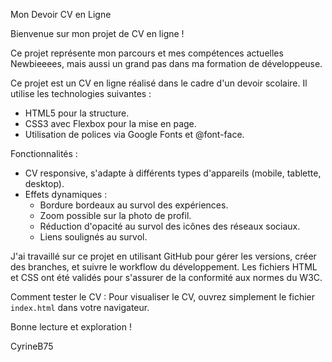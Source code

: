Mon Devoir CV en Ligne

Bienvenue sur mon projet de CV en ligne ! 

Ce projet représente mon parcours et mes compétences actuelles Newbieeees, 
mais aussi un grand pas dans ma formation de développeuse. 

Ce projet est un CV en ligne réalisé dans le cadre d'un devoir scolaire. 
Il utilise les technologies suivantes :
- HTML5 pour la structure.
- CSS3 avec Flexbox pour la mise en page.
- Utilisation de polices via Google Fonts et @font-face.

Fonctionnalités :
- CV responsive, s'adapte à différents types d'appareils (mobile, tablette, desktop).
- Effets dynamiques :
  - Bordure bordeaux au survol des expériences.
  - Zoom possible sur la photo de profil.
  - Réduction d'opacité au survol des icônes des réseaux sociaux.
  - Liens soulignés au survol.

J'ai travaillé sur ce projet en utilisant GitHub pour gérer les versions, créer des branches,
et suivre le workflow du développement. 
Les fichiers HTML et CSS ont été validés pour s'assurer de la conformité aux normes du W3C.

Comment tester le CV :
Pour visualiser le CV, ouvrez simplement le fichier `index.html` dans votre navigateur.

Bonne lecture et exploration !

CyrineB75

